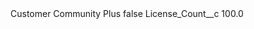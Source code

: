 <?xml version="1.0" encoding="UTF-8"?>
<CustomMetadata xmlns="http://soap.sforce.com/2006/04/metadata" xmlns:xsi="http://www.w3.org/2001/XMLSchema-instance" xmlns:xsd="http://www.w3.org/2001/XMLSchema">
    <label>Customer Community Plus</label>
    <protected>false</protected>
    <values>
        <field>License_Count__c</field>
        <value xsi:type="xsd:double">100.0</value>
    </values>
</CustomMetadata>
